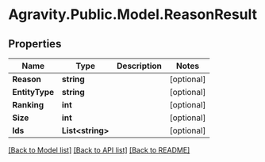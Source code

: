 # Agravity.Public.Model.ReasonResult

## Properties

Name | Type | Description | Notes
------------ | ------------- | ------------- | -------------
**Reason** | **string** |  | [optional] 
**EntityType** | **string** |  | [optional] 
**Ranking** | **int** |  | [optional] 
**Size** | **int** |  | [optional] 
**Ids** | **List&lt;string&gt;** |  | [optional] 

[[Back to Model list]](../README.md#documentation-for-models) [[Back to API list]](../README.md#documentation-for-api-endpoints) [[Back to README]](../README.md)

